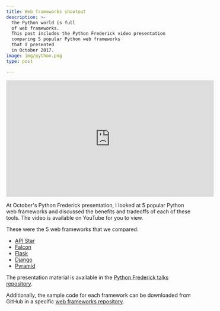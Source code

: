 ```yaml
---
title: Web frameworks shootout
description: >-
  The Python world is full
  of web frameworks.
  This post includes the Python Frederick video presentation
  comparing 5 popular Python web frameworks
  that I presented
  in October 2017.
image: img/python.png
type: post

---
```


<iframe width="560" height="315" src="https://www.youtube.com/embed/Pu_5ZjC7Tig" frameborder="0" allowfullscreen></iframe>

At October's Python Frederick presentation,
I looked at 5 popular Python web frameworks
and discussed the benefits and tradeoffs
of each of these tools.
The video is available on YouTube
for you to view.

These were the 5 web frameworks that we compared:

* [API Star](https://github.com/encode/apistar)
* [Falcon](http://falconframework.org/)
* [Flask](http://flask.pocoo.org/)
* [Django](https://www.djangoproject.com/)
* [Pyramid](https://docs.pylonsproject.org/projects/pyramid/en/latest/)

The presentation material is available
in the [Python Frederick talks repository](https://github.com/python-frederick/talks/tree/master/2017-10-web-frameworks).

Additionally,
the sample code for each framework can be downloaded
from GitHub
in a specific [web frameworks repository](https://github.com/mblayman/web-framework-shootout).
